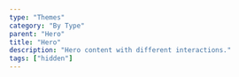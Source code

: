 ```yaml
---
type: "Themes"
category: "By Type"
parent: "Hero"
title: "Hero"
description: "Hero content with different interactions."
tags: ["hidden"]
---
```

